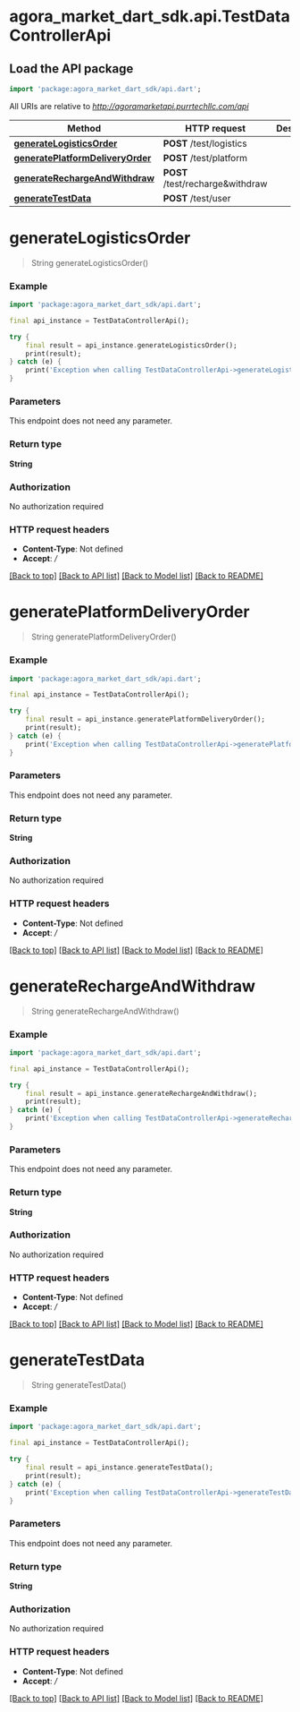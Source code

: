 # agora_market_dart_sdk.api.TestDataControllerApi

## Load the API package
```dart
import 'package:agora_market_dart_sdk/api.dart';
```

All URIs are relative to *http://agoramarketapi.purrtechllc.com/api*

Method | HTTP request | Description
------------- | ------------- | -------------
[**generateLogisticsOrder**](TestDataControllerApi.md#generatelogisticsorder) | **POST** /test/logistics | 
[**generatePlatformDeliveryOrder**](TestDataControllerApi.md#generateplatformdeliveryorder) | **POST** /test/platform | 
[**generateRechargeAndWithdraw**](TestDataControllerApi.md#generaterechargeandwithdraw) | **POST** /test/recharge&withdraw | 
[**generateTestData**](TestDataControllerApi.md#generatetestdata) | **POST** /test/user | 


# **generateLogisticsOrder**
> String generateLogisticsOrder()



### Example
```dart
import 'package:agora_market_dart_sdk/api.dart';

final api_instance = TestDataControllerApi();

try {
    final result = api_instance.generateLogisticsOrder();
    print(result);
} catch (e) {
    print('Exception when calling TestDataControllerApi->generateLogisticsOrder: $e\n');
}
```

### Parameters
This endpoint does not need any parameter.

### Return type

**String**

### Authorization

No authorization required

### HTTP request headers

 - **Content-Type**: Not defined
 - **Accept**: */*

[[Back to top]](#) [[Back to API list]](../README.md#documentation-for-api-endpoints) [[Back to Model list]](../README.md#documentation-for-models) [[Back to README]](../README.md)

# **generatePlatformDeliveryOrder**
> String generatePlatformDeliveryOrder()



### Example
```dart
import 'package:agora_market_dart_sdk/api.dart';

final api_instance = TestDataControllerApi();

try {
    final result = api_instance.generatePlatformDeliveryOrder();
    print(result);
} catch (e) {
    print('Exception when calling TestDataControllerApi->generatePlatformDeliveryOrder: $e\n');
}
```

### Parameters
This endpoint does not need any parameter.

### Return type

**String**

### Authorization

No authorization required

### HTTP request headers

 - **Content-Type**: Not defined
 - **Accept**: */*

[[Back to top]](#) [[Back to API list]](../README.md#documentation-for-api-endpoints) [[Back to Model list]](../README.md#documentation-for-models) [[Back to README]](../README.md)

# **generateRechargeAndWithdraw**
> String generateRechargeAndWithdraw()



### Example
```dart
import 'package:agora_market_dart_sdk/api.dart';

final api_instance = TestDataControllerApi();

try {
    final result = api_instance.generateRechargeAndWithdraw();
    print(result);
} catch (e) {
    print('Exception when calling TestDataControllerApi->generateRechargeAndWithdraw: $e\n');
}
```

### Parameters
This endpoint does not need any parameter.

### Return type

**String**

### Authorization

No authorization required

### HTTP request headers

 - **Content-Type**: Not defined
 - **Accept**: */*

[[Back to top]](#) [[Back to API list]](../README.md#documentation-for-api-endpoints) [[Back to Model list]](../README.md#documentation-for-models) [[Back to README]](../README.md)

# **generateTestData**
> String generateTestData()



### Example
```dart
import 'package:agora_market_dart_sdk/api.dart';

final api_instance = TestDataControllerApi();

try {
    final result = api_instance.generateTestData();
    print(result);
} catch (e) {
    print('Exception when calling TestDataControllerApi->generateTestData: $e\n');
}
```

### Parameters
This endpoint does not need any parameter.

### Return type

**String**

### Authorization

No authorization required

### HTTP request headers

 - **Content-Type**: Not defined
 - **Accept**: */*

[[Back to top]](#) [[Back to API list]](../README.md#documentation-for-api-endpoints) [[Back to Model list]](../README.md#documentation-for-models) [[Back to README]](../README.md)

